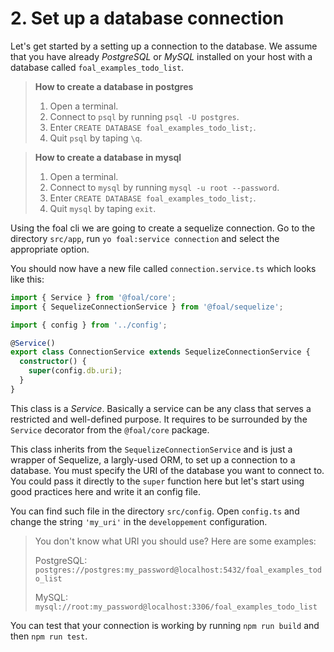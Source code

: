 # 2. Set up a database connection

Let's get started by a setting up a connection to the database. We assume that you have already *PostgreSQL* or *MySQL* installed on your host with a database called `foal_examples_todo_list`.

> **How to create a database in postgres**
>
> 1. Open a terminal.
> 2. Connect to `psql` by running `psql -U postgres`.
> 3. Enter `CREATE DATABASE foal_examples_todo_list;`.
> 4. Quit `psql` by taping `\q`.

> **How to create a database in mysql**
>
> 1. Open a terminal.
> 2. Connect to `mysql` by running `mysql -u root --password`.
> 3. Enter `CREATE DATABASE foal_examples_todo_list;`.
> 4. Quit `mysql` by taping `exit`.

Using the foal cli we are going to create a sequelize connection. Go to the directory `src/app`, run `yo foal:service connection` and select the appropriate option.

You should now have a new file called `connection.service.ts` which looks like this:

```typescript
import { Service } from '@foal/core';
import { SequelizeConnectionService } from '@foal/sequelize';

import { config } from '../config';

@Service()
export class ConnectionService extends SequelizeConnectionService {
  constructor() {
    super(config.db.uri);
  }
}

```

This class is a *Service*. Basically a service can be any class that serves a restricted and well-defined purpose. It requires to be surrounded by the `Service` decorator from the `@foal/core` package.

This class inherits from the `SequelizeConnectionService` and is just a wrapper of Sequelize, a largly-used ORM, to set up a connection to a database. You must specify the URI of the database you want to connect to. You could pass it directly to the `super` function here but let's start using good practices here and write it an config file.

You can find such file in the directory `src/config`. Open `config.ts` and change the string `'my_uri'` in the `developpement` configuration.

> You don't know what URI you should use? Here are some examples:
>
> PostgreSQL: `postgres://postgres:my_password@localhost:5432/foal_examples_todo_list`
>
> MySQL: `mysql://root:my_password@localhost:3306/foal_examples_todo_list`

You can test that your connection is working by running `npm run build` and then `npm run test`.